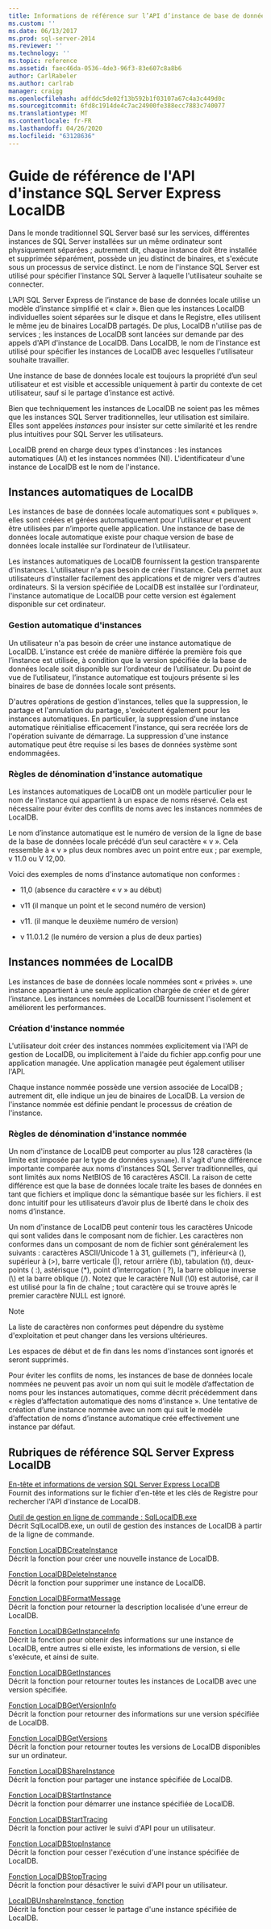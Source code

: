 ```yaml
---
title: Informations de référence sur l’API d’instance de base de données locale | SQL Server Express Microsoft Docs
ms.custom: ''
ms.date: 06/13/2017
ms.prod: sql-server-2014
ms.reviewer: ''
ms.technology: ''
ms.topic: reference
ms.assetid: faec46da-0536-4de3-96f3-83e607c8a8b6
author: CarlRabeler
ms.author: carlrab
manager: craigg
ms.openlocfilehash: adfddc5de02f13b592b1f03107a67c4a3c449d0c
ms.sourcegitcommit: 6fd8c1914de4c7ac24900fe388ecc7883c740077
ms.translationtype: MT
ms.contentlocale: fr-FR
ms.lasthandoff: 04/26/2020
ms.locfileid: "63128636"
---
```

# <a name="sql-server-express-localdb-instance-api-reference"></a>Guide de référence de l'API d'instance SQL Server Express LocalDB
  Dans le monde traditionnel SQL Server basé sur les services, différentes instances de SQL Server installées sur un même ordinateur sont physiquement séparées ; autrement dit, chaque instance doit être installée et supprimée séparément, possède un jeu distinct de binaires, et s'exécute sous un processus de service distinct. Le nom de l'instance SQL Server est utilisé pour spécifier l'instance SQL Server à laquelle l'utilisateur souhaite se connecter.  
  
 L’API SQL Server Express de l’instance de base de données locale utilise un modèle d’instance simplifié et « clair ». Bien que les instances LocalDB individuelles soient séparées sur le disque et dans le Registre, elles utilisent le même jeu de binaires LocalDB partagés. De plus, LocalDB n'utilise pas de services ; les instances de LocalDB sont lancées sur demande par des appels d'API d'instance de LocalDB. Dans LocalDB, le nom de l'instance est utilisé pour spécifier les instances de LocalDB avec lesquelles l'utilisateur souhaite travailler.  
  
 Une instance de base de données locale est toujours la propriété d’un seul utilisateur et est visible et accessible uniquement à partir du contexte de cet utilisateur, sauf si le partage d’instance est activé.  
  
 Bien que techniquement les instances de LocalDB ne soient pas les mêmes que les instances SQL Server traditionnelles, leur utilisation est similaire. Elles sont appelées *instances* pour insister sur cette similarité et les rendre plus intuitives pour SQL Server les utilisateurs.  
  
 LocalDB prend en charge deux types d'instances : les instances automatiques (AI) et les instances nommées (NI). L'identificateur d'une instance de LocalDB est le nom de l'instance.  
  
## <a name="automatic-localdb-instances"></a>Instances automatiques de LocalDB  
 Les instances de base de données locale automatiques sont « publiques ». elles sont créées et gérées automatiquement pour l’utilisateur et peuvent être utilisées par n’importe quelle application. Une instance de base de données locale automatique existe pour chaque version de base de données locale installée sur l’ordinateur de l’utilisateur.  
  
 Les instances automatiques de LocalDB fournissent la gestion transparente d'instances. L'utilisateur n'a pas besoin de créer l'instance. Cela permet aux utilisateurs d'installer facilement des applications et de migrer vers d'autres ordinateurs. Si la version spécifiée de LocalDB est installée sur l'ordinateur, l'instance automatique de LocalDB pour cette version est également disponible sur cet ordinateur.  
  
### <a name="automatic-instance-management"></a>Gestion automatique d'instances  
 Un utilisateur n'a pas besoin de créer une instance automatique de LocalDB. L’instance est créée de manière différée la première fois que l’instance est utilisée, à condition que la version spécifiée de la base de données locale soit disponible sur l’ordinateur de l’utilisateur. Du point de vue de l’utilisateur, l’instance automatique est toujours présente si les binaires de base de données locale sont présents.  
  
 D'autres opérations de gestion d'instances, telles que la suppression, le partage et l'annulation du partage, s'exécutent également pour les instances automatiques. En particulier, la suppression d'une instance automatique réinitialise efficacement l'instance, qui sera recréée lors de l'opération suivante de démarrage. La suppression d'une instance automatique peut être requise si les bases de données système sont endommagées.  
  
### <a name="automatic-instance-naming-rules"></a>Règles de dénomination d'instance automatique  
 Les instances automatiques de LocalDB ont un modèle particulier pour le nom de l'instance qui appartient à un espace de noms réservé. Cela est nécessaire pour éviter des conflits de noms avec les instances nommées de LocalDB.  
  
 Le nom d’instance automatique est le numéro de version de la ligne de base de la base de données locale précédé d’un seul caractère « v ». Cela ressemble à « v » plus deux nombres avec un point entre eux ; par exemple, v 11.0 ou V 12,00.  
  
 Voici des exemples de noms d'instance automatique non conformes :  
  
-   11,0 (absence du caractère « v » au début)  
  
-   v11 (il manque un point et le second numéro de version)  
  
-   v11. (il manque le deuxième numéro de version)  
  
-   v 11.0.1.2 (le numéro de version a plus de deux parties)  
  
## <a name="named-localdb-instances"></a>Instances nommées de LocalDB  
 Les instances de base de données locale nommées sont « privées ». une instance appartient à une seule application chargée de créer et de gérer l’instance. Les instances nommées de LocalDB fournissent l'isolement et améliorent les performances.  
  
### <a name="named-instance-creation"></a>Création d'instance nommée  
 L'utilisateur doit créer des instances nommées explicitement via l'API de gestion de LocalDB, ou implicitement à l'aide du fichier app.config pour une application managée. Une application managée peut également utiliser l'API.  
  
 Chaque instance nommée possède une version associée de LocalDB ; autrement dit, elle indique un jeu de binaires de LocalDB. La version de l'instance nommée est définie pendant le processus de création de l'instance.  
  
### <a name="named-instance-naming-rules"></a>Règles de dénomination d'instance nommée  
 Un nom d'instance de LocalDB peut comporter au plus 128 caractères (la limite est imposée par le type de données `sysname`). Il s'agit d'une différence importante comparée aux noms d'instances SQL Server traditionnelles, qui sont limités aux noms NetBIOS de 16 caractères ASCII. La raison de cette différence est que la base de données locale traite les bases de données en tant que fichiers et implique donc la sémantique basée sur les fichiers. il est donc intuitif pour les utilisateurs d’avoir plus de liberté dans le choix des noms d’instance.  
  
 Un nom d'instance de LocalDB peut contenir tous les caractères Unicode qui sont valides dans le composant nom de fichier. Les caractères non conformes dans un composant de nom de fichier sont généralement les suivants : caractères ASCII/Unicode 1 à 31, guillemets ("), inférieur\<à (), supérieur à (>), barre verticale (|), retour arrière (\b), tabulation (\t), deux-points ( :), astérisque (*), point d’interrogation ( ?), la barre oblique inverse (\\) et la barre oblique (/). Notez que le caractère Null (\0) est autorisé, car il est utilisé pour la fin de chaîne ; tout caractère qui se trouve après le premier caractère NULL est ignoré.  
  
> [!NOTE]  
>  La liste de caractères non conformes peut dépendre du système d'exploitation et peut changer dans les versions ultérieures.  
  
 Les espaces de début et de fin dans les noms d'instances sont ignorés et seront supprimés.  
  
 Pour éviter les conflits de noms, les instances de base de données locale nommées ne peuvent pas avoir un nom qui suit le modèle d’affectation de noms pour les instances automatiques, comme décrit précédemment dans « règles d’affectation automatique des noms d’instance ». Une tentative de création d’une instance nommée avec un nom qui suit le modèle d’affectation de noms d’instance automatique crée effectivement une instance par défaut.  
  
## <a name="sql-server-express-localdb-reference-topics"></a>Rubriques de référence SQL Server Express LocalDB  
 [En-tête et informations de version SQL Server Express LocalDB](sql-server-express-localdb-header-and-version-information.md)  
 Fournit des informations sur le fichier d'en-tête et les clés de Registre pour rechercher l'API d'instance de LocalDB.  
  
 [Outil de gestion en ligne de commande : SqlLocalDB.exe](command-line-management-tool-sqllocaldb-exe.md)  
 Décrit SqlLocalDB.exe, un outil de gestion des instances de LocalDB à partir de la ligne de commande.  
  
 [Fonction LocalDBCreateInstance](localdbcreateinstance-function.md)  
 Décrit la fonction pour créer une nouvelle instance de LocalDB.  
  
 [Fonction LocalDBDeleteInstance](localdbdeleteinstance-function.md)  
 Décrit la fonction pour supprimer une instance de LocalDB.  
  
 [Fonction LocalDBFormatMessage](localdbformatmessage-function.md)  
 Décrit la fonction pour retourner la description localisée d'une erreur de LocalDB.  
  
 [Fonction LocalDBGetInstanceInfo](localdbgetinstanceinfo-function.md)  
 Décrit la fonction pour obtenir des informations sur une instance de LocalDB, entre autres si elle existe, les informations de version, si elle s'exécute, et ainsi de suite.  
  
 [Fonction LocalDBGetInstances](localdbgetinstances-function.md)  
 Décrit la fonction pour retourner toutes les instances de LocalDB avec une version spécifiée.  
  
 [Fonction LocalDBGetVersionInfo](localdbgetversioninfo-function.md)  
 Décrit la fonction pour retourner des informations sur une version spécifiée de LocalDB.  
  
 [Fonction LocalDBGetVersions](localdbgetversions-function.md)  
 Décrit la fonction pour retourner toutes les versions de LocalDB disponibles sur un ordinateur.  
  
 [Fonction LocalDBShareInstance](localdbshareinstance-function.md)  
 Décrit la fonction pour partager une instance spécifiée de LocalDB.  
  
 [Fonction LocalDBStartInstance](localdbstartinstance-function.md)  
 Décrit la fonction pour démarrer une instance spécifiée de LocalDB.  
  
 [Fonction LocalDBStartTracing](localdbstarttracing-function.md)  
 Décrit la fonction pour activer le suivi d'API pour un utilisateur.  
  
 [Fonction LocalDBStopInstance](localdbstopinstance-function.md)  
 Décrit la fonction pour cesser l'exécution d'une instance spécifiée de LocalDB.  
  
 [Fonction LocalDBStopTracing](localdbstoptracing-function.md)  
 Décrit la fonction pour désactiver le suivi d'API pour un utilisateur.  
  
 [LocalDBUnshareInstance, fonction](localdbunshareinstance-function.md)  
 Décrit la fonction pour cesser le partage d'une instance spécifiée de LocalDB.  
  
  
